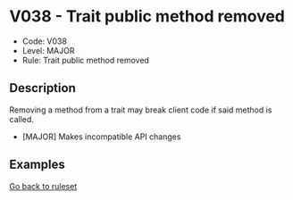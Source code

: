 # V038 - Trait public method removed

* Code: V038
* Level: MAJOR
* Rule: Trait public method removed

## Description

Removing a method from a trait may break client code if said method is called.

* [MAJOR] Makes incompatible API changes

## Examples

[Go back to ruleset](../README.md)